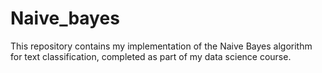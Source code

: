 # Naive_bayes
 This repository contains my implementation of the Naive Bayes algorithm for text classification, completed as part of my data science course. 
